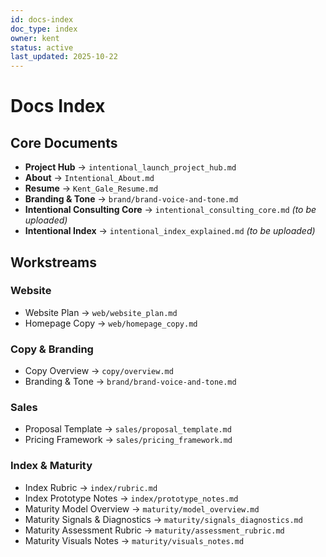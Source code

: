 ```yaml
---
id: docs-index
doc_type: index
owner: kent
status: active
last_updated: 2025-10-22
---
```


# Docs Index

## Core Documents

- **Project Hub** → `intentional_launch_project_hub.md`
- **About** → `Intentional_About.md`
- **Resume** → `Kent_Gale_Resume.md`
- **Branding & Tone** → `brand/brand-voice-and-tone.md`
- **Intentional Consulting Core** → `intentional_consulting_core.md` _(to be uploaded)_
- **Intentional Index** → `intentional_index_explained.md` _(to be uploaded)_

## Workstreams

### Website

- Website Plan → `web/website_plan.md`
- Homepage Copy → `web/homepage_copy.md`

### Copy & Branding

- Copy Overview → `copy/overview.md`
- Branding & Tone → `brand/brand-voice-and-tone.md`

### Sales

- Proposal Template → `sales/proposal_template.md`
- Pricing Framework → `sales/pricing_framework.md`

### Index & Maturity

- Index Rubric → `index/rubric.md`
- Index Prototype Notes → `index/prototype_notes.md`
- Maturity Model Overview → `maturity/model_overview.md`
- Maturity Signals & Diagnostics → `maturity/signals_diagnostics.md`
- Maturity Assessment Rubric → `maturity/assessment_rubric.md`
- Maturity Visuals Notes → `maturity/visuals_notes.md`
